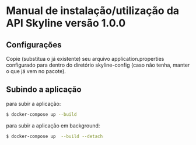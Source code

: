 # Manual de instalação/utilização da API Skyline versão 1.0.0

## Configurações

Copie (substitua o já existente) seu arquivo application.properties configurado para dentro do diretório skyline-config (caso não tenha, manter o que já vem no pacote).

## Subindo a aplicação
para subir a aplicação:
```sh
$ docker-compose up --build
```

para subir a aplicação em background:
```sh
$ docker-compose up  --build --detach
```